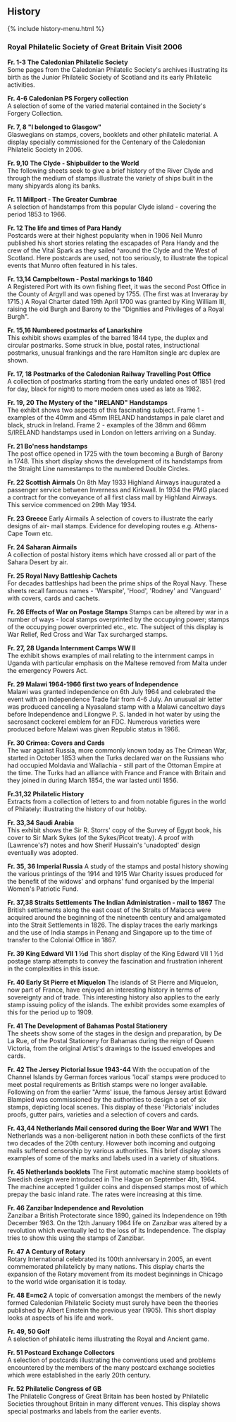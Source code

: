 ## History

{% include history-menu.html %}

### Royal Philatelic Society of Great Britain Visit 2006
**Fr. 1-3   The Caledonian Philatelic Society**    
Some pages from the Caledonian Philatelic Society's archives illustrating its birth as the Junior Philatelic Society of Scotland and its early Philatelic activities.

**Fr. 4-6    Caledonian PS Forgery collection**    
A selection of some of the varied material contained in the Society's Forgery Collection.

**Fr. 7, 8   "I belonged to Glasgow"**   
Glaswegians on stamps, covers, booklets and other philatelic material. A display specially commissioned for the Centenary of the Caledonian Philatelic Society in 2006.

**Fr. 9,10   The Clyde - Shipbuilder to the World**       
The following sheets seek to give a brief history of the River Clyde and through the medium of stamps illustrate the variety of ships built in the many shipyards along its banks.

**Fr. 11         Millport - The Greater Cumbrae**       
A selection of handstamps from this popular Clyde island - covering the period 1853 to 1966.

**Fr. 12   The life and times of Para Handy**    
Postcards were at their highest popularity when in 1906 Neil Munro published his short stories relating the escapades of Para Handy and the crew of the Vital Spark as they sailed ^around the Clyde and the West of Scotland. Here postcards are used, not too seriously, to illustrate the topical events that Munro often featured in his tales.

**Fr. 13,14   Campbeltown - Postal markings to 1840**   
A Registered Port with its own fishing fleet, it was the second Post Office in the County of Argyll and was opened by 1755. (The first was at Inveraray by 1715.) A Royal Charter dated 19th April 1700 was granted by King William III, raising the old Burgh and Barony to the "Dignities and Privileges of a Royal Burgh".

**Fr. 15,16   Numbered postmarks of Lanarkshire**   
This exhibit shows examples of the barred 1844 type, the duplex and circular postmarks. Some struck in blue, postal rates,
instructional postmarks, unusual frankings and the rare Hamilton single arc duplex are shown.

**Fr. 17, 18        Postmarks of the Caledonian Railway Travelling Post Office**      
A collection of postmarks starting from the early undated ones of 1851 (red for day, black for night) to more modem ones used as late as 1982.

**Fr. 19, 20  The Mystery of the "IRELAND" Handstamps**  
The exhibit shows two aspects of this fascinating subject. Frame 1 - examples of the 40mm and 45mm IRELAND
handstamps in pale claret and black, struck in Ireland. Frame 2 - examples of the 38mm and 66mm S/IRELAND handstamps used in London on letters arriving on a Sunday.

**Fr. 21  Bo'ness handstamps**  
The post office opened in 1725 with the town becoming a Burgh of Barony in 1748. This short display shows the development of its handstamps from the Straight Line namestamps to the numbered Double Circles.

**Fr. 22  Scottish Airmals** 
On 8th May 1933 Highland Airways inaugurated a passenger service between Inverness and Kirkwall. In 1934 the PMG placed a contract for the conveyance of all first class mail by Highland Airways. This service commenced on 29th May 1934.

**Fr. 23  Greece** 
Early Airmails A selection of covers to illustrate the early designs of air- mail stamps. Evidence for developing routes e.g. Athens-Cape Town etc.

**Fr. 24   Saharan Airmails**  
A collection of postal history items which have crossed all or part of the Sahara Desert by air.

**Fr. 25   Royal Navy Battleship Cachets**  
For decades battleships had been the prime ships of the Royal Navy. These sheets recall famous names - 'Warspite', 'Hood', 'Rodney' and 'Vanguard' with covers, cards and cachets.

**Fr. 26  Effects of War on Postage Stamps** 
Stamps can be altered by war in a number of ways - local stamps overprinted by the occupying power; stamps of the occupying power
overprinted etc., etc. The subject of this display is War Relief, Red Cross and War Tax surcharged stamps.

**Fr. 27, 28   Uganda Internment Camps WW II**   
The exhibit shows examples of mail relating to the internment camps in Uganda with particular emphasis on the Maltese removed
from Malta under the emergency Powers Act.

**Fr. 29   Malawi 1964-1966 first two years of Independence**  
Malawi was granted independence on 6th July 1964 and celebrated the event with an Independence Trade fair from 4-6 July. An unusual air letter was produced canceling a Nyasaland stamp with a Malawi canceltwo days before Independence and Lilongwe P. S. landed in hot water by using the sacrosanct cockerel emblem for an FDC. Numerous varieties were produced before Malawi was given Republic status in 1966.

**Fr. 30   Crimea: Covers and Cards**   
The war against Russia, more commonly known today as The Crimean War, started in October 1853 when the Turks declared war on the Russians who had occupied Moldavia and Wallachia - still part of the Ottoman Empire at the time. The Turks had an alliance with France and France with Britain and they joined in during March 1854, the war lasted until 1856.

**Fr.31,32   Philatelic History**   
Extracts from a collection of letters to and from notable figures in the world of Philately: illustrating the history of our hobby.

**Fr. 33,34 Saudi Arabia**  
This exhibit shows the Sir R. Storrs' copy of the Survey of Egypt book, his cover to Sir Mark Sykes (of the Sykes/Picot treaty). A proof with (Lawrence's?) notes  and how Sherif Hussain's 'unadopted' design eventually was adopted.

**Fr. 35, 36 Imperial Russia** 
A study of the stamps and postal history showing the various printings of the 1914 and 1915 War Charity issues produced for the benefit of the widows' and orphans' fund organised by the Imperial Women's Patriotic Fund.

**Fr. 37,38 Straits Settlements The Indian Administration - mail to 1867** 
The British settlements along the east coast of the Straits of Malacca were acquired around the beginning of the nineteenth century and amalgamated into the Strait Settlements in 1826. The display traces the early markings and the use of India stamps in Penang and Singapore up to the time of transfer to the Colonial Office in 1867.

**Fr. 39 King Edward VII 1 ½d** 
This short display of the King Edward VII 1 ½d  postage stamp attempts to convey the fascination and frustration inherent in the complexities in this issue.

**Fr. 40 Early St Pierre et Miquelon** 
The islands of St Pierre and Miquelon, now part of France, have enjoyed an interesting history in terms of sovereignty and of trade. This
interesting history also applies to the early stamp issuing policy of the islands. The exhibit provides some examples of this for the period up to 1909.

**Fr. 41  The Development of Bahamas Postal Stationery**   
The sheets show some of the stages in the design and preparation, by De La Rue, of the Postal Stationery for Bahamas
during the reign of Queen Victoria, from the original Artist's drawings to the issued envelopes and cards.

**Fr. 42  The Jersey Pictorial Issue 1943-44** 
With the occupation of the Channel Islands by German forces various 'local' stamps were produced to meet postal requirements as British stamps were no longer available. Following on from the earlier "Arms' issue, the famous Jersey artist Edward Blampied was commissioned by the authorities to design a set of six stamps, depicting local scenes. This display of these 'Pictorials' includes proofs, gutter pairs, varieties and a selection of covers and cards.

**Fr. 43,44 Netherlands Mail censored during the Boer War and WW1** 
The Netherlands was a non-belligerent nation in both these conflicts of the first two decades of the 20th century. However both incoming and outgoing mails suffered censorship by various authorities. This brief display shows examples of some of the marks and labels used in a variety of situations.

**Fr. 45 Netherlands booklets** 
The First automatic machine stamp booklets of Swedish design were introduced in The Hague on September 4th, 1964. The machine accepted 1 guilder coins and dispensed stamps most of which prepay the basic inland rate. The rates were increasing at this time.

**Fr. 46 Zanzibar Independence and Revolution**    
Zanzibar a British Protectorate since 1890, gained its Independence on 19th December 1963. On the 12th January 1964 life on Zanzibar was altered by a revolution which eventually led to the loss of its Independence. The display tries to show this using the stamps of Zanzibar.

**Fr. 47 A Century of Rotary**   
Rotary International celebrated its 100th anniversary in 2005, an event commemorated philatelicly by many nations. This display charts the expansion of the Rotary movement from its modest beginnings in Chicago to the world wide organisation it is today.

**Fr. 48 E=mc2** 
A topic of conversation amongst the members of the newly formed Caledonian Philatelic Society must surely have been the theories published by Albert Einstein the previous year (1905). This short display looks at aspects of his life and work.

**Fr. 49, 50 Golf**  
A selection of philatelic items illustrating the Royal and Ancient game.

**Fr. 51 Postcard Exchange Collectors**  
A selection of postcards illustrating the conventions used and problems encountered by the members of the many postcard exchange societies which were established in the early 20th century.

**Fr. 52 Philatelic Congress of GB**  
The Philatelic Congress of Great Britain has been hosted by Philatelic Societies throughout Britain in many different venues. This display shows special postmarks and labels from the earlier events.
